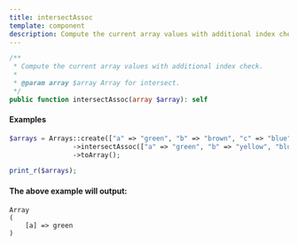 ```yaml
---
title: intersectAssoc
template: component
description: Compute the current array values with additional index check.
---
```


```php
/**
 * Compute the current array values with additional index check.
 *
 * @param array $array Array for intersect.
 */
public function intersectAssoc(array $array): self
```

#### Examples

```php
$arrays = Arrays::create(["a" => "green", "b" => "brown", "c" => "blue", "red"])
                ->intersectAssoc(["a" => "green", "b" => "yellow", "blue", "red"])
                ->toArray();

print_r($arrays);
```

#### The above example will output:

```text
Array
(
    [a] => green
)
```
